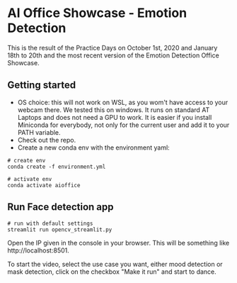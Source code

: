 # AI Office Showcase - Emotion Detection

This is the result of the Practice Days on October 1st, 2020 and January 18th to 20th and the most recent version of the Emotion Detection Office Showcase.

## Getting started

* OS choice: this will not work on WSL, as you wom't have access to your webcam there. We tested this on windows. It runs on standard AT Laptops and does not need a GPU to work. It is easier if you install Miniconda for everybody, not only for the current user and add it to your PATH variable.
* Check out the repo.
* Create a new conda env with the environment yaml:


```
# create env
conda create -f environment.yml

# activate env
conda activate aioffice

```

## Run Face detection app

```
# run with default settings
streamlit run opencv_streamlit.py
```

Open the IP given in the console in your browser. This will be something like http://localhost:8501.

To start the video, select the use case you want, either mood detection or mask detection, click on the checkbox "Make it run" and start to dance.

